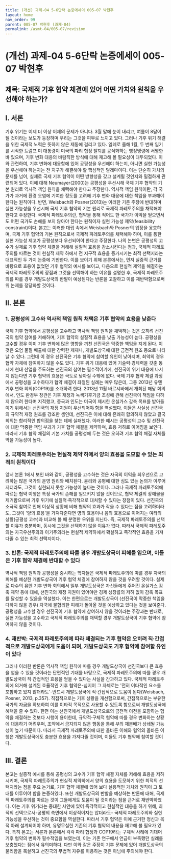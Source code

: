 ```yaml
---
title: (개선) 과제-04 5-6단락 논증에세이 005-07 박현후
layout: home
nav_order: 99
parent: 005-07 박현후 (과제-04)
permalink: /asmt-04/005-07/revision
---
```


# (개선) 과제-04 5-6단락 논증에세이 005-07 박현후 

## 제목: 국제적 기후 협약 체결에 있어 어떤 가치와 원칙을 우선해야 하는가? 

## I. 서론

기후 위기는 이제 더 이상 어제의 문제가 아니다. 3월 말에 눈이 내리고, 여름이 8달이 될 것이라는 보도가 등장하며 우리는 그것을 피부로 느끼고 있다. 그러나 기후 위기 해결을 위한 국제적 노력은 뜻하지 않은 제동에 걸리고 있다. 일례로 올해 1월, 두 번째 임기를 시작한 트럼프 미 대통령이 미국의 파리 협정 탈퇴를 공식화하는 행정명령에 서명한 바 있으며, 기후 변화 대응의 바람직한 방식에 대해 재고해 볼 필요성이 대두되었다. 이와 관련하여, 기후 변화에 대응함에 있어 공평성을 우선해야 하는지, 아니면 실현 가능성을 우선해야 하는지는 전 지구가 해결해야 할 핵심적인 딜레마이다. 이는 단순히 가치의 문제를 넘어, 실제로 국제 기후 협약이 어떤 방향성을 갖고 설계될 것인지와 밀접하게 관련되어 있다. 이에 대해 Neumayer(2000)는 공평성을 우선시해 국제 기후 협약의 기본 원리로 역사적 책임 원칙을 채택해야 한다고 주장한다. 역사적 책임 원칙이란, 각 국가가 과거에 환경 오염에 기여한 정도를 고려해 기후 변화 대응에 대한 책임을 부과해야 한다는 원칙이다. 반면, Weisbach와 Posner(2013)는 이러한 기존 주장에 반대하며 실현 가능성을 우선시해 국제 기후 협약의 기본 원리로 국제적 파레토주의를 채택해야 한다고 주장한다. 국제적 파레토주의란, 협약을 통해 적어도 한 국가가 이익을 얻으면서도 어떤 국가도 손해를 보지 않아야 한다는 원칙이자 실현 가능성 제약(feasibility constraint)이다. 본고는 이러한 대립 속에서 Weisbach와 Posner의 입장을 옹호하며, 국제 기후 협약의 기본 원칙으로서 국제적 파레토주의를 채택해야 하며, 이를 통한 실현 가능성 제고가 공평성보다 우선되어야 한다고 주장한다. 나의 논변은 공평성의 고수가 실제로 기후 협약 체결을 저해해 실질적 효용을 감소시킨다는 점과, 국제적 파레토주의를 따르는 것이 현실적 제약 하에서 전 지구적 효용을 증가시키는 최적 선택지라는 대표적인 두 가지 논증에 기반한다. 이를 보이기 위해 본론에서는, 먼저 실증적 근거를 바탕으로 효용이 없었던 기후 협약의 예시를 보이고, 다음으로 현실적 제약을 해결하는 국제적 파레토주의의 장점과 그것을 선택해야 하는 이유를 설명한 후, 국제적 파레토주의를 따를 경우 개발도상국의 반발이 예상된다는 반론을 고찰하고 이를 재반박함으로써 위 논제를 정당화할 것이다. 

## II. 본론

### 1. 공평성의 고수와 역사적 책임 원칙 채택은 기후 협약의 효용을 낮춘다

국제 기후 협약에서 공평성을 고수하고 역사적 책임 원칙을 채택하는 것은 오히려 선진국의 협약 참여를 저해하며, 기후 협약의 실질적 효용을 낮출 가능성이 높다. 공평성을 고수할 경우 이미 기후 변화에 많은 영향을 끼친 선진국은 막중한 책임을 지게 된다. 이것은 오염 물질 배출에 대한 강력한 제재나, 개발도상국에 대한 금전적 원조 등으로 나타날 수 있다. 그런데 이 경우 선진국은 기후 협약에 참여할 유인이 낮아지며, 최악의 경우 협약 자체에 참여하지 않을 수도 있다. 기후 위기 대응에 있어 기술력·경제력을 갖춘 동시에 현대 산업을 주도하는 선진국의 참여는 필수적이기에, 선진국이 위기 대응에 나서지 않는다면 기후 협약의 효용은 극도로 낮아질 수밖에 없다. 국제 기후 협약 체결 과정에서 공평성을 고수하다가 협약 체결이 좌절된 실례는 매우 많은데, 그중 2013년 유엔 기후 변화 회의(COP19)를 소개하려 한다. 2013년 11월 바르샤바에서 개최된 해당 회의에서, 인도 환경부 장관은 기후 재정과 녹색기후기금 조성에 관해 선진국이 책임을 다하지 않으려 한다며 지적했고, 중국과 인도는 미국이 제시한 온실가스 감축 목표를 받아들이기 위해서는 선진국의 재정 지원이 우선되어야 함을 역설했다. 이들은 사실상 선진국의 규약적 재정 원조를 강조한 셈인데, 선진국은 이에 대해 흔쾌히 합의하지 않았고 결국 회의는 합리적인 합의점을 찾는 데에 실패했다. 이러한 예시는 공평성의 고수 및 선진국에 대한 막중한 책임 부과가 기후 협약 체결을 제약하며, 효용 저하로 이어짐을 보인다. 따라서 기후 협약 체결의 기본 가치를 공평성에 두는 것은 오히려 기후 협약 체결 자체를 막을 가능성이 높다. 

### 2. 국제적 파레토주의는 현실적 제약 하에서 양의 효용을 도모할 수 있는 최적의 원칙이다 

앞서 본론 1에서 보인 바와 같이, 공평성을 고수하는 것은 자국의 이익을 최우선으로 고려하는 많은 국가의 운영 원리와 배치된다. 윤리와 공평에 대한 심도 있는 논의가 이루어지더라도, 그것이 실현되지 못할 가능성이 높다는 것이다. 그러나 국제적 파레토주의에 따르는 협약 이행은 특정 국가의 손해를 일으키지 않을 것이므로, 협약 체결의 장애물을 제거함으로써 기후 위기에 실질적·즉각적으로 대처할 수 있다는 장점이 있다. 선진국의 소극적 참여로 인해 이상적 상황에 비해 협약의 효과가 작을 수 있다는 점을 고려하더라도, 그것이 '양의 효용'을 가져다준다면 영의 효용이나 음의 효용으로 이어지는 여타의 상황(공평성 고수)과 비교해 볼 때 분명한 우위를 지닌다. 즉, 국제적 파레토주의를 선택할 이유가 충분하며, 동시에 그것을 선택하지 않을 이유가 없다. 따라서 국제적 파레토주의는 자국우선주의와 이기주의라는 현실적 제약하에서 확실하고 즉각적인 효용을 가져다줄 수 있는 최적 선택지이다. 

### 3. 반론: 국제적 파레토주의에 따를 경우 개발도상국이 피해를 입으며, 이들은 기후 협약 체결에 반대할 수 있다

역사적 책임 원칙과 공평성을 중시하는 학자들은 국제적 파레토주의에 따를 경우 자국의 피해를 예상한 개발도상국이 기후 협약 체결에 참여하지 않을 것을 우려할 것이다. 실제로 다수의 유엔 기후 변화 회의에서 일부 개발도상국은 자신들에게 주어진 온실가스 감축 제약 등에 대해, 선진국의 재정 지원이 있어야만 경제 성장률의 저하 없이 감축 목표를 달성할 수 있음을 역설했다. 이는 한편으로는 개발도상국이 (선진국이 막중한 책임을 다하지 않을 경우) 자국에 불합리한 피해가 돌아올 것을 예상하고 있다는 것을 보여준다. 공평성을 고수할 경우 선진국이 기후 협약에 참여하지 않을 것이라는 주장과는 반대로, 실현 가능성을 고수하고 국제적 파레토주의를 채택할 경우 개발도상국이 기후 협약에 참여하지 않을 것이다. 

### 4. 재반박: 국제적 파레토주의에 따라 체결되는 기후 협약은 오히려 직·간접적으로 개발도상국에게 도움이 되며, 개발도상국도 기후 협약에 참여할 유인이 있다

그러나 이러한 반론은 역사적 책임 원칙에 따를 경우 개발도상국이 선진국보다 큰 효용을 얻을 수 있을 것이라는 단편적인 기대를 바탕으로, 국제적 파레토주의에 따를 경우 개발도상국이 직·간접적인 효용을 얻을 수 있다는 사실을 간과하고 있다. 국제적 파레토주의에 의거해 설계된 효율적인 기후 협약은-심지어 그 자체로는 '전혀 이타적인 요소를 포함하고 있지 않더라도'-반드시 개발도상국에 직·간접적으로 도움이 된다(Weisbach, Posner, 2013, p.357). 직접적으로는 기후 상황을 개선함으로써, 간접적으로는 부유한 국가의 자금을 확보하여 이를 이타적 목적으로 사용할 수 있도록 함으로써 개발도상국에 혜택을 줄 수 있다. 한편 이는 선진국에서 개발도상국으로의 금전적 이전을 포함하는 협약을 체결하는 것보다 시행이 용이한데, 규약적·구체적 협약에 따를 경우 변화하는 상황에 대응하기 어려우며, 조약에서 금지되지 않은 행동을 통해 부의 재분배가 상쇄될 가능성이 높기 때문이다. 따라서 국제적 파레토주의에 대한 올바른 이해와 협약의 올바른 이행은 개발도상국에도 충분한 효용을 가져다줄 것이며, 이들도 기후 협약에 참여할 것이다. 

## III. 결론

본고는 실증적 예시를 통해 공평성의 고수가 기후 협약 체결 자체를 저해해 효용을 저하시키며, 국제적 파레토주의가 현실적 제약하에서 양의 효용을 도모하기 위한 최적의 선택지라는 점을 주요 논거로, 기후 협약 체결에 있어 보다 실용적인 가치와 원칙이 그 토대를 이루어야 함을 논증하였다. 또한 개발도상국의 반발을 예상하는 반론에 대해, 국제적 파레토주의를 따르는 것이 그들에게도 도움이 될 것이라는 점을 근거로 재반박하였다. 이는 기후 위기라는 중대한 사안에 있어 즉각적이고 현실적인 대응을 하기 위해, 최적의 선택으로서-공평의 측면에서 이상적이지는 않더라도- 국제적 파레토주의와 실현 가능성을 우선하는 것이 중요함을 역설한다. 따라서 기후 협약은 이에 근거한 정신과 목적 아래 설계되어야 하며, 유명무실한 기존의 기후 협약의 내용을 재고해 볼 필요가 있다. 특히 본고는 서론과 본론에서 각각 파리 협정과 COP19라는 구체적 사례에 기대어 기후 협약의 변화가 필수적임을 보였는데, 이는 기존 연구에서 언급이 부족했던 실례를 보충했다는 점에서 유의미하다. 다만 이와 같은 주장이 기후 문제에 있어 개발도상국의 불리함을 묵살하고 선진국의 무법적 자유를 허용하는 것은 아님에 주의해야 한다. 